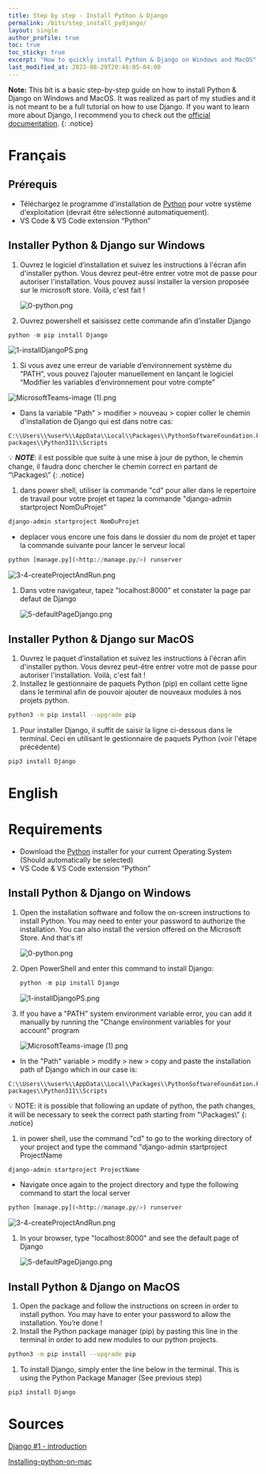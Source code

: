 ```yaml
---
title: Step by step - Install Python & Django
permalink: /bits/step_install_pydjango/
layout: single
author_profile: true
toc: true
toc_sticky: true
excerpt: "How to quickly install Python & Django on Windows and MacOS"
last_modified_at: 2023-08-29T20:48:05-04:00
---
```

**Note:** This bit is a basic step-by-step guide on how to install Python & Django on Windows and MacOS. It was realized as part of my studies and it is not meant to be a full tutorial on how to use Django. If you want to learn more about Django, I recommend you to check out the [official documentation](https://docs.djangoproject.com/en/3.2/).
{: .notice}


# Français

## Prérequis

-   Téléchargez le programme d'installation de [Python](https://www.python.org/downloads/) pour votre système d'exploitation (devrait être sélectionné automatiquement).
-   VS Code & VS Code extension “Python”

## Installer Python & Django sur Windows

1.  Ouvrez le logiciel d’installation et suivez les instructions à l'écran afin d'installer python. Vous devrez peut-être entrer votre mot de passe pour autoriser l'installation. Vous pouvez aussi installer la version proposée sur le microsoft store. Voilà, c'est fait !
    
    ![0-python.png](/blog/assets/images/bits/0-python.png)
    
2.  Ouvrez powershell et saisissez cette commande afin d’installer Django
    

```powershell
python -m pip install Django
```

![1-installDjangoPS.png](/blog/assets/images/bits/1-installDjangoPS.png)

1.  Si vous avez une erreur de variable d’environnement système du “PATH”, vous pouvez l’ajouter manuellement en lançant le logiciel “Modifier les variables d’environnement pour votre compte”

![MicrosoftTeams-image (1).png](/blog/assets/images/bits/MicrosoftTeams-image_(1).png)

-   Dans la variable "Path" > modifier > nouveau > copier coller le chemin d'installation de Django qui est dans notre cas:

```
C:\\Users\\%user%\\AppData\\Local\\Packages\\PythonSoftwareFoundation.Python.3.11_qbz5n2kfra8p0\\LocalCache\\local-packages\\Python311\\Scripts
```

💡 _**NOTE**_: il est possible que suite à une mise à jour de python, le chemin change, il faudra donc chercher le chemin correct en partant de “\Packages\”
{: .notice}

1.  dans power shell, utiliser la commande "cd" pour aller dans le repertoire de travail pour votre projet et tapez la commande "django-admin startproject NomDuProjet”

```powershell
django-admin startproject NomDuProjet
```

-   deplacer vous encore une fois dans le dossier du nom de projet et taper la commande suivante pour lancer le serveur local

```python
python [manage.py](<http://manage.py/>) runserver
```

![3-4-createProjectAndRun.png](/blog/assets/images/bits/3-4-createProjectAndRun.png)

1.  Dans votre navigateur, tapez "localhost:8000" et constater la page par defaut de Django
    
    ![5-defaultPageDjango.png](/blog/assets/images/bits/5-defaultPageDjango.png)
    

## Installer Python & Django sur MacOS

1.  Ouvrez le paquet d’installation et suivez les instructions à l'écran afin d'installer python. Vous devrez peut-être entrer votre mot de passe pour autoriser l'installation. Voilà, c'est fait !
2.  Installez le gestionnaire de paquets Python (pip) en collant cette ligne dans le terminal afin de pouvoir ajouter de nouveaux modules à nos projets python.

```bash
python3 -m pip install --upgrade pip
```

1.  Pour installer Django, il suffit de saisir la ligne ci-dessous dans le terminal. Ceci en utilisant le gestionnaire de paquets Python (voir l'étape précédente)

```bash
pip3 install Django
```

# English

# Requirements

-   Download the [Python](https://www.python.org/downloads/) installer for your current Operating System (Should automatically be selected)
-   VS Code & VS Code extension “Python”

## Install Python & Django on Windows

1.  Open the installation software and follow the on-screen instructions to install Python. You may need to enter your password to authorize the installation. You can also install the version offered on the Microsoft Store. And that's it!
    
    ![0-python.png](/blog/assets/images/bits/0-python.png)
    
2.  Open PowerShell and enter this command to install Django:
    
    ```powershell
    python -m pip install Django
    ```
    
    ![1-installDjangoPS.png](/blog/assets/images/bits/1-installDjangoPS.png)
    
3.  If you have a "PATH" system environment variable error, you can add it manually by running the "Change environment variables for your account" program
    
    ![MicrosoftTeams-image (1).png](/blog/assets/images/bits/MicrosoftTeams-image+(1).png)
    

-   In the "Path" variable > modify > new > copy and paste the installation path of Django which in our case is:

```
C:\\Users\\%user%\\AppData\\Local\\Packages\\PythonSoftwareFoundation.Python.3.11_qbz5n2kfra8p0\\LocalCache\\local-packages\\Python311\\Scripts
```

💡 NOTE: it is possible that following an update of python, the path changes, it will be necessary to seek the correct path starting from "\Packages\”
{: .notice}

1.  in power shell, use the command "cd" to go to the working directory of your project and type the command "django-admin startproject ProjectName

```powershell
django-admin startproject ProjectName
```

-   Navigate once again to the project directory and type the following command to start the local server

```python
python [manage.py](<http://manage.py/>) runserver
```

![3-4-createProjectAndRun.png](/blog/assets/images/bits/3-4-createProjectAndRun.png)

1.  In your browser, type "localhost:8000" and see the default page of Django
    
    ![5-defaultPageDjango.png](/blog/assets/images/bits/5-defaultPageDjango.png)
    

## Install Python & Django on MacOS

1.  Open the package and follow the instructions on screen in order to install python. You may have to enter your password to allow the installation. You’re done !
2.  Install the Python package manager (pip) by pasting this line in the terminal in order to add new modules to our python projects.

```bash
python3 -m pip install --upgrade pip
```

1.  To install Django, simply enter the line below in the terminal. This is using the Python Package Manager (See previous step)

```bash
pip3 install Django
```

# Sources

[Django #1 - introduction](https://www.youtube.com/watch?v=iBGhDHtysAA&list=PLrSOXFDHBtfED_VFTa6labxAOPh29RYiO&index=1)

[Installing-python-on-mac](https://www.dataquest.io/blog/installing-python-on-mac/)